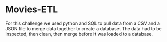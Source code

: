 # Movies-ETL
For this challenge we used python and SQL to pull data from a CSV and a JSON file to merge data together to create a database. The data had to be inspected, then clean, then merge before it was loaded to a database.
